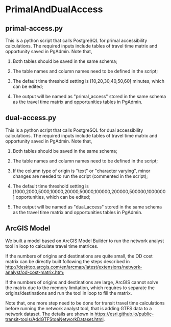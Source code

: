 # PrimalAndDualAccess

## primal-access.py

This is a python script that calls PostgreSQL for primal accessibility calculations. The required inputs include tables of travel time matrix and opportunity saved in PgAdmin. Note that,

1. Both tables should be saved in the same schema;

2. The table names and column names need to be defined in the script;

3. The default time threshold setting is [10,20,30,40,50,60] minutes, which can be edited;

4. The output will be named as "primal_access" stored in the same schema as the travel time matrix and opportunities tables in PgAdmin.


## dual-access.py

This is a python script that calls PostgreSQL for dual accessibility calculations. The required inputs include tables of travel time matrix and opportunity saved in PgAdmin. Note that,

1. Both tables should be saved in the same schema;

2. The table names and column names need to be defined in the script;

3. If the column type of origin is "text" or "character varying", minor changes are needed to run the script (commented in the script);

4. The default time threshold setting is [1000,2000,5000,10000,20000,50000,100000,200000,500000,1000000] opportunities, which can be edited;

5. The output will be named as "dual_access" stored in the same schema as the travel time matrix and opportunities tables in PgAdmin.

## ArcGIS Model

We built a model based on ArcGIS Model Builder to run the network analyst tool in loop to calculate travel time matrices.

If the numbers of origins and destinations are quite small, the OD cost matrix can be directly built following the steps described in http://desktop.arcgis.com/en/arcmap/latest/extensions/network-analyst/od-cost-matrix.htm;

If the numbers of origins and destinations are large, ArcGIS cannot solve the matrix due to the memory limitation, which requires to separate the origins/destinations and run the tool in loop to fill the matrix. 

Note that, one more step need to be done for transit travel time calculations before running the network analyst tool, that is adding GTFS data to a network dataset. The details are shown in https://esri.github.io/public-transit-tools/AddGTFStoaNetworkDataset.html.

